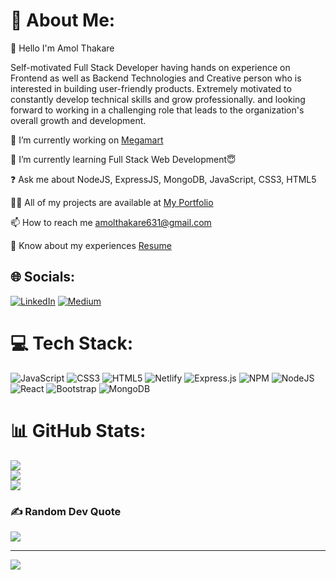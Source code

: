 # 💫 About Me:
👋 Hello I'm Amol Thakare


Self-motivated Full Stack Developer having hands on experience on Frontend as well as Backend Technologies and Creative person who is interested in building user-friendly products. Extremely motivated to constantly develop technical skills and grow professionally. and looking forward to working in a challenging role that leads to the organization's overall growth and development.

🔭 I’m currently working on [Megamart](https://github.com/amolthakare/crooked-milk-1565)

🌱 I’m currently learning Full Stack Web Development😇

❓ Ask me about NodeJS, ExpressJS, MongoDB, JavaScript, CSS3, HTML5

👨‍💻 All of my projects are available at [My Portfolio](https://amolthakare.github.io/)

📫 How to reach me amolthakare631@gmail.com

📄 Know about my experiences [Resume](https://drive.google.com/file/d/16uN7Nbbr2GEcsW7W6a4KPc5s32Q5oiO4/view?usp=share_link)

## 🌐 Socials:
[![LinkedIn](https://img.shields.io/badge/LinkedIn-%230077B5.svg?logo=linkedin&logoColor=white)](https://www.linkedin.com/in/amol-thakare-90469b237/) [![Medium](https://img.shields.io/badge/Medium-12100E?logo=medium&logoColor=white)](https://medium.com/@https://medium.com/@amolthakare631)

# 💻 Tech Stack:
![JavaScript](https://img.shields.io/badge/javascript-%23323330.svg?style=flat&logo=javascript&logoColor=%23F7DF1E) ![CSS3](https://img.shields.io/badge/css3-%231572B6.svg?style=flat&logo=css3&logoColor=white) ![HTML5](https://img.shields.io/badge/html5-%23E34F26.svg?style=flat&logo=html5&logoColor=white) ![Netlify](https://img.shields.io/badge/netlify-%23000000.svg?style=flat&logo=netlify&logoColor=#00C7B7) ![Express.js](https://img.shields.io/badge/express.js-%23404d59.svg?style=flat&logo=express&logoColor=%2361DAFB) ![NPM](https://img.shields.io/badge/NPM-%23000000.svg?style=flat&logo=npm&logoColor=white) ![NodeJS](https://img.shields.io/badge/node.js-6DA55F?style=flat&logo=node.js&logoColor=white) ![React](https://img.shields.io/badge/react-%2320232a.svg?style=flat&logo=react&logoColor=%2361DAFB) ![Bootstrap](https://img.shields.io/badge/bootstrap-%23563D7C.svg?style=flat&logo=bootstrap&logoColor=white) ![MongoDB](https://img.shields.io/badge/MongoDB-%234ea94b.svg?style=flat&logo=mongodb&logoColor=white)
# 📊 GitHub Stats:
![](https://github-readme-stats.vercel.app/api?username=amolthakare&theme=city_light&hide_border=false&include_all_commits=true&count_private=true)<br/>
![](https://github-readme-streak-stats.herokuapp.com/?user=amolthakare&theme=city_light&hide_border=false)<br/>
![](https://github-readme-stats.vercel.app/api/top-langs/?username=amolthakare&theme=city_light&hide_border=false&include_all_commits=true&count_private=true&layout=compact)

### ✍️ Random Dev Quote
![](https://quotes-github-readme.vercel.app/api?type=horizontal&theme=radical)

---
[![](https://visitcount.itsvg.in/api?id=amolthakare&icon=2&color=10)](https://visitcount.itsvg.in)

<!-- Proudly created with GPRM ( https://gprm.itsvg.in ) -->
